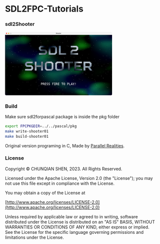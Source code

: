 
# SDL2FPC-Tutorials

### sdl2Shooter

<img src="./sdl2Shooter/Shooter.png" style="width: 70%;" />

### Build

Make sure sdl2forpascal package is inside the pkg folder  
```bash
export FPCPKGDIR=../../pascal/pkg
make write-shooter01
make build-shooter01
```

Original version programing in C, Made by [Parallel Realities](https://www.parallelrealities.co.uk).

### License

Copyright © CHUNQIAN SHEN, 2023. All Rights Reserved.

Licensed under the Apache License, Version 2.0 (the "License"); you may not use this file except in compliance with the License.

You may obtain a copy of the License at

[http://www.apache.org/licenses/LICENSE-2.0](http://www.apache.org/licenses/LICENSE-2.0)

Unless required by applicable law or agreed to in writing, software distributed under the License is distributed on an "AS IS" BASIS, WITHOUT WARRANTIES OR CONDITIONS OF ANY KIND, either express or implied.  See the License for the specific language governing permissions and limitations under the License.
